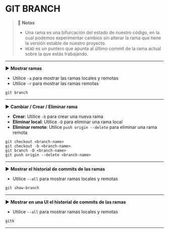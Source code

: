 # GIT BRANCH

> 📌 **Notas**
> - Una rama es una bifurcación del estado de nuestro código, en la cual podemos experimentar cambios sin alterar la 
> rama que tiene la versión estable de nuestro proyecto.
> - `HEAD` es un puntero que apunta al último commit de la rama actual sobre la que estás trabajando. 

----

▶️ **Mostrar ramas**
- Utilice `-a` para mostrar las ramas locales y remotas
- Utilice `-r` para mostrar las ramas remotas
```shell script 
git branch
```

----

▶️ **Cambiar / Crear / Eliminar rama**
- **Crear**: Utilice `-b` para crear una nueva rama
- **Eliminar local**: Utilice `-D` para eliminar una rama local
- **Eliminar remoto**: Utilice `push origin --delete` para eliminar una rama remota
```shell script
git checkout <branch-name>
git checkout -b <branch-name>
git branch -D <branch-name>
git push origin --delete <branch-name>
```

----

▶️ **Mostrar el historial de commits de las ramas**
- Utilice `--all` para mostrar ramas locales y remotas
```shell script
git show-branch
```

----

▶️ **Mostrar en una UI el historial de commits de las ramas**
- Utilice `--all` para mostrar ramas locales y remotas
```shell script
gitk
```

----

